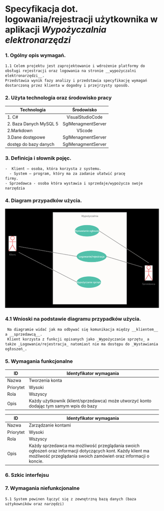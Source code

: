# Specyfikacja dot. logowania/rejestracji użytkownika w aplikacji _Wypożyczalnia elektronarzędzi_


### 1. Ogólny opis wymagań.  
    1.1 Celem projektu jest zaprojektowanie i wdrożenie platformy do obsługi rejestracji oraz logowania na stronie __wypożyczalni elektronarzędzi__.
    Przedstawia wynik fazy analizy i przedstawia specyfikację wymagań dostarczoną przez klienta w dogodny i przejrzysty sposób. 




### 2.  Użyta technologia oraz środowisko pracy  
    
  
  | Technologia        | Środowisko   |
| ------------- |:-------------------:|
| 1. C#   |VisualStudioCode |
| 2.  Baza Danych MySQL 5  | SglMenagmentServer        |
| 2.Markdown|VScode        |
| 3.Dane dostępowe|     SglMenagmentServer   |
|   dostęp do bazy danych|     SglMenagmentServer   |


### 3.  Definicja i słownik pojęc.  
    -  Klient – osoba, która korzysta z systemu.
	  - System – program, który ma za zadanie ułatwić pracę
    firmy.
    - Sprzedawca - osoba która wystawia i sprzedaje/wypożycza swoje narzędzia
    




  

### 4.  Diagram przypadków użycia. 
![](2021-10-13-20-46-28.png)  

   ### 4.1 Wnioski na podstawie diagramu przypadków użycia.  
     Na diagramie widać jak ma odbywać się komunikacja między __klientem__ a __sprzedawcą__.
     Klient korzysta z funkcji opisanych jako _Wypożyczanie sprzętu_ a także _Logowanie/rejestracja_ natomiast nie ma dostępu do _Wystawiania ogłoszeń_.

### 5. Wymagania funkcjonalne 

| ID        | Identyfikator wymagania                                                                   |
|-----------|-------------------------------------------------------------------------------------------|
| Nazwa     | Tworzenia konta                                                                           |
| Priorytet | Wysoki                                                                                    |
| Rola      | Wszyscy                                                                                   |
| Opis      | Każdy użytkownik (klient/sprzedawca) może utworzyć  konto dodając tym samym wpis do bazy  |   

  
  | ID        | Identyfikator wymagania                                                                                                                                                        |
|-----------|--------------------------------------------------------------------------------------------------------------------------------------------------------------------------------|
| Nazwa     | Zarządzanie kontami                                                                                                                                                            |
| Priorytet | Wysoki                                                                                                                                                                         |
| Rola      | Wszyscy                                                                                                                                                                        |
| Opis      | Każdy sprzedawca ma możliwość przeglądania swoich ogłoszeń oraz informacji dotyczących kont.  Każdy klient ma możliwość przeglądania swoich zamówień oraz informacji o koncie. |  
  
      

### 6. Szkic interfejsu  
     

    




### 7.  Wymagania niefunkcjonalne 
    5.1 System powinen łączyć się z zewnętrzną bazą danych (baza użtykowników oraz narzędzi)